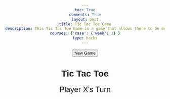 ```yaml
---
toc: True
comments: True
layout: post
title: Tic Tac Toe Game
description: This Tic Tac Toe Game is a game that allows there to be multiple players. When you click on a box, if you're an "x" you're going second and if you're an "o", you're going first. The goal of the game is to get 3 straight in a row.
courses: {'csse': {'week': 3} }
type: hacks
---
```


<html lang="en">
<head>
<button id="restart-button">New Game</button>
    <meta charset="UTF-8">
    <meta name="viewport" content="width=device-width, initial-scale=1.0">
    <title>Tic Tac Toe</title>
    <style>
        body {
            font-family: Arial, sans-serif;
            text-align: center;
        }
        .board {
            display: grid;
            grid-template-columns: repeat(3, 100px);
            gap: 5px;
            margin: 20px auto;
        }
        .cell {
            width: 100px;
            height: 100px;
            font-size: 36px;
            text-align: center;
            vertical-align: middle;
            border: 2px solid #333;
            cursor: pointer;
        }
        .cell:hover {
            background-color: #eee;
        }
        .message {
            font-size: 24px;
            margin: 20px 0;
        }
    </style>
</head>
<body>
    <h1>Tic Tac Toe</h1>
    <div class="message">Player X's Turn</div>
    <div class="board" id="board">
        <!-- Create the game board cells -->
    </div>
    <script>
        const board = document.getElementById("board");
        const cells = [];
        let currentPlayer = "X";
        let gameActive = true;
        // Initialize the game board
        for (let i = 0; i < 9; i++) {
            const cell = document.createElement("div");
            cell.classList.add("cell");
            cell.dataset.index = i;
            cell.addEventListener("click", () => handleCellClick(i));
            cells.push(cell);
            board.appendChild(cell);
        }
        // Function to handle cell clicks
        function handleCellClick(index) {
            if (!gameActive || cells[index].textContent !== "") {
                return;
            }
            cells[index].textContent = currentPlayer;
            cells[index].classList.add("occupied");
            if (checkWin() || checkDraw()) {
                gameActive = false;
                return;
            }
            currentPlayer = currentPlayer === "X" ? "O" : "X";
            document.querySelector(".message").textContent = `Player ${currentPlayer}'s Turn`;
        }
        // Function to check for a win
        function checkWin() {
            const winningCombos = [
                [0, 1, 2],
                [3, 4, 5],
                [6, 7, 8],
                [0, 3, 6],
                [1, 4, 7],
                [2, 5, 8],
                [0, 4, 8],
                [2, 4, 6]
            ];
            for (const combo of winningCombos) {
                const [a, b, c] = combo;
                if (
                    cells[a].textContent &&
                    cells[a].textContent === cells[b].textContent &&
                    cells[a].textContent === cells[c].textContent
                ) {
                    document.querySelector(".message").textContent = `Player ${currentPlayer} Wins!`;
                    cells[a].classList.add("winner");
                    cells[b].classList.add("winner");
                    cells[c].classList.add("winner");
                    return true;
                }
            }
            return false;
        }
        // Function to check for a draw
        function checkDraw() {
            if (cells.every(cell => cell.textContent !== "")) {
                document.querySelector(".message").textContent = "It's a Draw!";
                return true;
            }
            return false;
        }
        // Add event listener to the restart button
        const restartButton = document.getElementById("restart-button");
        restartButton.addEventListener("click", () => restartGame());
        function restartGame() {
        // Clear the board and reset variables
            cells.forEach(cell => {
                cell.textContent = "";
                cell.classList.remove("occupied", "winner");
            });
            currentPlayer = "X";
            gameActive = true;
            document.querySelector(".message").textContent = `Player ${currentPlayer}'s Turn`;
}
    </script>
</body>
</html>